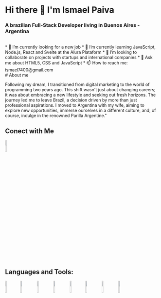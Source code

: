 # Hi there 👋 I'm Ismael Paiva

### A brazilian Full-Stack Developer living in Buenos Aires - Argentina

<br>
 * 🔭 I’m currently looking for a new job
 * 🌱 I’m currently learning JavaScript, Node.js, React and Svelte at the Alura Plataform
 * 👯 I’m looking to collaborate on projects with startups and international companies
 * 💬 Ask me about HTML5, CSS and JavaScript
 * 📫 How to reach me: ismael7400@gmail.com
<br>
# About me

Following my dream, I transitioned from digital marketing to the world of programming two years ago. 
This shift wasn't just about changing careers; it was about embracing a new lifestyle and seeking out fresh horizons. The journey led me to leave Brazil, a decision driven by more than just professional aspirations. I moved to Argentina with my wife, aiming to explore new opportunities, immerse ourselves in a different culture, and, of course, indulge in the renowned Parilla Argentine."






## Conect with Me
<a href='https://www.linkedin.com/in/ismael-paiva-a325a4179/' target='_blank'><img  src="https://cdn.jsdelivr.net/gh/devicons/devicon@latest/icons/linkedin/linkedin-original.svg" width='10%'/> </a>

          

## Languages and Tools:
 <img src="https://cdn.jsdelivr.net/gh/devicons/devicon@latest/icons/html5/html5-original.svg" width='10%' /><img src="https://cdn.jsdelivr.net/gh/devicons/devicon@latest/icons/css3/css3-original.svg" width='10%'/> <img src="https://cdn.jsdelivr.net/gh/devicons/devicon@latest/icons/javascript/javascript-original.svg" width='10%' /> <img src="https://cdn.jsdelivr.net/gh/devicons/devicon@latest/icons/nodejs/nodejs-plain-wordmark.svg" width='10%' /> <img width='10%' src="https://cdn.jsdelivr.net/gh/devicons/devicon@latest/icons/sass/sass-original.svg" /><img src="https://cdn.jsdelivr.net/gh/devicons/devicon@latest/icons/tailwindcss/tailwindcss-original-wordmark.svg" width='10%' /> <img src="https://cdn.jsdelivr.net/gh/devicons/devicon@latest/icons/svelte/svelte-original.svg" width='10%'/> <img src="https://cdn.jsdelivr.net/gh/devicons/devicon@latest/icons/figma/figma-original.svg" width='10%' />
